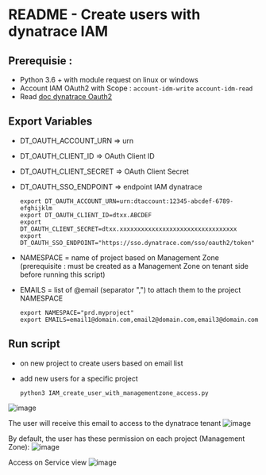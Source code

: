 # README - Create users with dynatrace IAM

## Prerequisie :
- Python 3.6 + with module request on linux or windows
- Account IAM OAuth2 with Scope : `account-idm-write` `account-idm-read`
- Read [doc dynatrace Oauth2](https://docs.dynatrace.com/docs/dynatrace-api/basics/dynatrace-api-authentication/account-api-authentication)

## Export Variables 
- DT_OAUTH_ACCOUNT_URN => urn 
- DT_OAUTH_CLIENT_ID => OAuth Client ID
- DT_OAUTH_CLIENT_SECRET => OAuth Client Secret
- DT_OAUTH_SSO_ENDPOINT => endpoint IAM dynatrace  

      export DT_OAUTH_ACCOUNT_URN=urn:dtaccount:12345-abcdef-6789-efghijklm
      export DT_OAUTH_CLIENT_ID=dtxx.ABCDEF
      export DT_OAUTH_CLIENT_SECRET=dtxx.xxxxxxxxxxxxxxxxxxxxxxxxxxxxxxxxx
      export DT_OAUTH_SSO_ENDPOINT="https://sso.dynatrace.com/sso/oauth2/token"
  

- NAMESPACE = name of project based on Management Zone (prerequisite : must be created as a Management Zone on tenant side before running this script)
- EMAILS = list of @email (separator ",") to attach them to the project NAMESPACE  

      export NAMESPACE="prd.myproject"
      export EMAILS=email1@domain.com,email2@domain.com,email3@domain.com

## Run script 
- on new project to create users based on email list    
- add new users for a specific project  

      python3 IAM_create_user_with_managementzone_access.py

![image](https://github.com/JLLormeau/IAM/assets/40337213/33531bb0-5537-49cb-a6c5-c9267b700df0)

The user will receive this email to access to the dynatrace tenant
![image](https://github.com/JLLormeau/IAM/assets/40337213/f11c3948-ba3b-4702-a745-62469b3d9d1b)

By default, the user has these permission on each project (Management Zone): 
![image](https://github.com/JLLormeau/IAM/assets/40337213/844260a9-89d5-4a68-953a-4a324a367741)

Access on Service view
![image](https://github.com/JLLormeau/IAM/assets/40337213/93ffa6a4-ef88-424d-b750-4e0cd7ef42d2)


